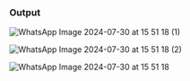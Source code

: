 ### Output

![WhatsApp Image 2024-07-30 at 15 51 18 (1)](https://github.com/user-attachments/assets/218be55f-3cf5-43fe-967d-472f5784cfa4)

![WhatsApp Image 2024-07-30 at 15 51 18 (2)](https://github.com/user-attachments/assets/7cf7cd49-6cb5-4dd4-b773-5a9a905bf7ef)

![WhatsApp Image 2024-07-30 at 15 51 18](https://github.com/user-attachments/assets/b976e504-6be2-47bd-be78-c970e166e3b6)


